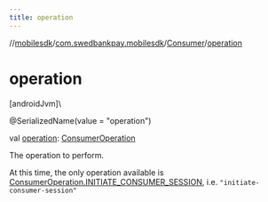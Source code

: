 ```yaml
---
title: operation
---
```

//[mobilesdk](../../../index.html)/[com.swedbankpay.mobilesdk](../index.html)/[Consumer](index.html)/[operation](operation.html)



# operation



[androidJvm]\




@SerializedName(value = "operation")



val [operation](operation.html): [ConsumerOperation](../-consumer-operation/index.html)



The operation to perform.



At this time, the only operation available is [ConsumerOperation.INITIATE_CONSUMER_SESSION](../-consumer-operation/-i-n-i-t-i-a-t-e_-c-o-n-s-u-m-e-r_-s-e-s-s-i-o-n/index.html), i.e. <code>"initiate-consumer-session"</code>




